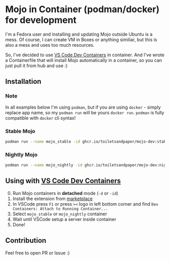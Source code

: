 # Mojo in Container (podman/docker) for development

I'm a Fedora user and installing and updating Mojo outside Ubuntu is a mess.
Of course, I can create VM in Boxes or anything similiar, but this is also a mess and uses too much resources.

So, I've decided to use [VS Code Dev Containers](https://marketplace.visualstudio.com/items?itemName=ms-vscode-remote.remote-containers)
in container. And I've wrote a Containerfile that will install Mojo automatically in a container, so you can just pull it from hub and use :)

## Installation

### Note

In all examples below I'm using `podman`, but if you are using `docker` - simply replace app name, so
my `podman run` will be yours `docker run`. `podman` is fully compatible with `docker` cli syntax!

### Stable Mojo

```sh
podman run --name mojo_stable -id ghcr.io/toiletsandpaper/mojo-dev:stable
```

### Nightly Mojo

```sh
podman run --name mojo_nightly -id ghcr.io/toiletsandpaper/mojo-dev:nightly
```

## Using with [VS Code Dev Containers](https://marketplace.visualstudio.com/items?itemName=ms-vscode-remote.remote-containers)

0. Run Mojo containers in __detached__ mode (`-d` or `-id`)
1. Install the extension from [marketplace](https://marketplace.visualstudio.com/items?itemName=ms-vscode-remote.remote-containers)
2. In VSCode press `F1`  or press `><` logo in left bottom corner and find `Dev Containers: Attach to Running Container...`
3. Select `mojo_stable` or `mojo_nightly` container
4. Wait until VSCode setup a server inside container
5. Done!

## Contribution

Feel free to open PR or Issue :)
